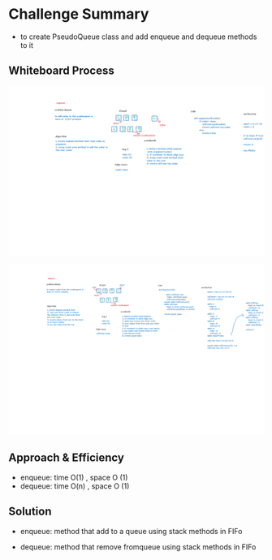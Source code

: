 # Challenge Summary
- to create PseudoQueue class and add enqueue  and dequeue methods to it 

## Whiteboard Process
![image](./assets/challenge-11-enqueue.png)

![image](./assets/dequeue.png)

## Approach & Efficiency
- enqueue: time O(1)  , space O (1)
- dequeue: time O(n)  , space O (1)
## Solution
- enqueue: method that add to a queue using stack methods in FIFo

- dequeue: method that remove fromqueue using stack methods in FIFo
